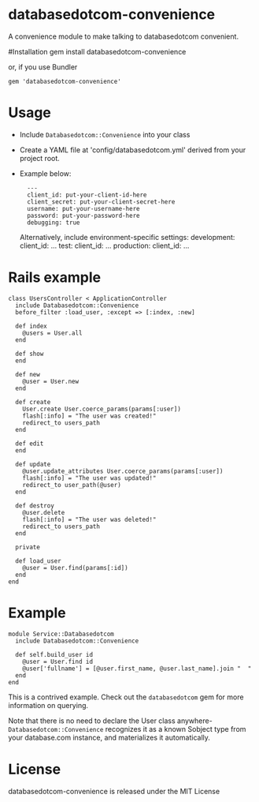 # databasedotcom-convenience

A convenience module to make talking to databasedotcom convenient.

#Installation
    gem install databasedotcom-convenience

or, if you use Bundler

    gem 'databasedotcom-convenience'

# Usage

* Include `Databasedotcom::Convenience` into your class

* Create a YAML file at 'config/databasedotcom.yml' derived from your project root.
* Example below:

        ---
        client_id: put-your-client-id-here
        client_secret: put-your-client-secret-here
        username: put-your-username-here
        password: put-your-password-here
        debugging: true

  Alternatively, include environment-specific settings:
        development:
            client_id: ...
        test:
            client_id: ...
        production:
            client_id: ...



# Rails example

    class UsersController < ApplicationController
      include Databasedotcom::Convenience
      before_filter :load_user, :except => [:index, :new]

      def index
        @users = User.all
      end

      def show
      end

      def new
        @user = User.new
      end

      def create
        User.create User.coerce_params(params[:user])
        flash[:info] = "The user was created!"
        redirect_to users_path
      end

      def edit
      end

      def update
        @user.update_attributes User.coerce_params(params[:user])
        flash[:info] = "The user was updated!"
        redirect_to user_path(@user)
      end

      def destroy
        @user.delete
        flash[:info] = "The user was deleted!"
        redirect_to users_path
      end

      private

      def load_user
        @user = User.find(params[:id])
      end
    end

# Example
    module Service::Databasedotcom
      include Databasedotcom::Convenience

      def self.build_user id
        @user = User.find id
        @user['fullname'] = [@user.first_name, @user.last_name].join "  "
      end
    end

This is a contrived example. Check out the `databasedotcom` gem for more information on querying.

Note that there is no need to declare the User class anywhere- `Databasedotcom::Convenience` recognizes it as a known Sobject type from your database.com instance, and materializes it automatically.

# License

databasedotcom-convenience is released under the MIT License
